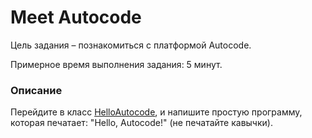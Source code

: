 # Meet Autocode

Цель задания – познакомиться с платформой Autocode.

Примерное время выполнения задания: 5 минут.

### Описание
Перейдите в класс [HelloAutocode](src/ua/edu/odaba/practices/_1_hello_world/HelloWorld.java), и напишите простую программу, которая печатает: "Hello, Autocode!" (не печатайте кавычки).

